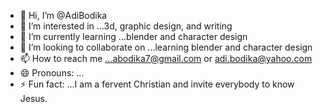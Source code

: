 - 👋 Hi, I’m @AdiBodika
- 👀 I’m interested in ...3d, graphic design, and writing
- 🌱 I’m currently learning ...blender and character design
- 💞️ I’m looking to collaborate on ...learning blender and character design
- 📫 How to reach me ...abodika7@gmail.com or adi.bodika@yahoo.com      
- 😄 Pronouns: ...
- ⚡ Fun fact: ...I am a fervent Christian and invite everybody to know Jesus.

<!---
AdiBodika/AdiBodika is a ✨ special ✨ repository because its `README.md` (this file) appears on your GitHub profile.
You can click the Preview link to take a look at your changes.
--->
